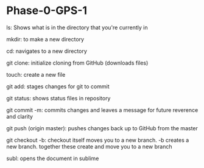 # Phase-0-GPS-1


ls: Shows what is in the directory that you're currently in

mkdir: to make a new directory

cd: navigates to a new directory

git clone: initialize cloning from GitHub (downloads files)

touch: create a new file

git add: stages changes for git to commit

git status: shows status files in repository 

git commit -m: commits changes and leaves a message for future reverence and clarity

git push (origin master): pushes changes back up to GitHub from the master

git checkout -b: checkout itself moves you to a new branch. -b creates a new branch. together these create and move you to a new branch

subl: opens the document in sublime